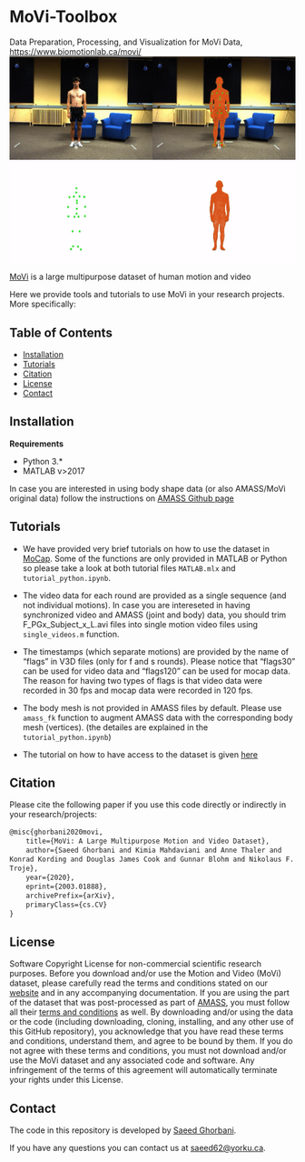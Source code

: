 # MoVi-Toolbox
Data Preparation, Processing, and Visualization for MoVi Data, https://www.biomotionlab.ca/movi/
<img src="demo.gif" align="middle">

[MoVi](https://www.biomotionlab.ca/movi/) is a large multipurpose dataset of human motion and video

Here we provide tools and tutorials to use MoVi in your research projects. More specifically:

## Table of Contents
  * [Installation](#installation)
  * [Tutorials](#tutorials)
  * [Citation](#citation)
  * [License](#license)
  * [Contact](#contact)

## Installation
**Requirements**
- Python 3.*
- MATLAB v>2017

In case you are interested in using body shape data (or also AMASS/MoVi original data) follow the instructions on [AMASS Github page](https://github.com/nghorbani/amass)

## Tutorials
- We have provided very brief tutorials on how to use the dataset in [MoCap](/MoCap). Some of the functions are only provided in MATLAB or Python so please take a look at both tutorial files `MATLAB.mlx` and `tutorial_python.ipynb`.
- The video data for each round are provided as a single sequence (and not individual motions). In case you are intereseted in having synchronized video and AMASS (joint and body) data, you should trim F_PGx_Subject_x_L.avi files into single motion video files using  `single_videos.m` function.
- The timestamps (which separate motions) are provided by the name of “flags” in V3D files (only for f and s rounds). Please notice that “flags30” can be used for video data and “flags120” can be used for mocap data. The reason for having two types of flags is that video data were recorded in 30 fps and mocap data were recorded in 120 fps.
- The body mesh is not provided in AMASS files by default. Please use `amass_fk` function to augment AMASS data with the corresponding body mesh (vertices). (the detailes are explained in the `tutorial_python.ipynb`)

- The tutorial on how to have access to the dataset is given [here](https://www.biomotionlab.ca/Data/Tutorials/DataverseTutorialBMLmovi.pdf)

## Citation
Please cite the following paper if you use this code directly or indirectly in your research/projects:
```
@misc{ghorbani2020movi,
    title={MoVi: A Large Multipurpose Motion and Video Dataset},
    author={Saeed Ghorbani and Kimia Mahdaviani and Anne Thaler and Konrad Kording and Douglas James Cook and Gunnar Blohm and Nikolaus F. Troje},
    year={2020},
    eprint={2003.01888},
    archivePrefix={arXiv},
    primaryClass={cs.CV}
}
```
## License
Software Copyright License for non-commercial scientific research purposes. Before you download and/or use the Motion and Video (MoVi) dataset, please carefully read the terms and conditions stated on our [website](https://www.biomotionlab.ca/movi/) and in any accompanying documentation. If you are using the part of the dataset that was post-processed as part of [AMASS](https://amass.is.tue.mpg.de/en), you must follow all their [terms and conditions](https://amass.is.tue.mpg.de/license) as well. By downloading and/or using the data or the code (including downloading, cloning, installing, and any other use of this GitHub repository), you acknowledge that you have read these terms and conditions, understand them, and agree to be bound by them. If you do not agree with these terms and conditions, you must not download and/or use the MoVi dataset and any associated code and software. Any infringement of the terms of this agreement will automatically terminate your rights under this License.
 
 ## Contact
The code in this repository is developed by [Saeed Ghorbani](https://www.biomotionlab.ca/saeed-ghorbani/).

If you have any questions you can contact us at [saeed62@yorku.ca](mailto:saeed62@yorku.ca).
